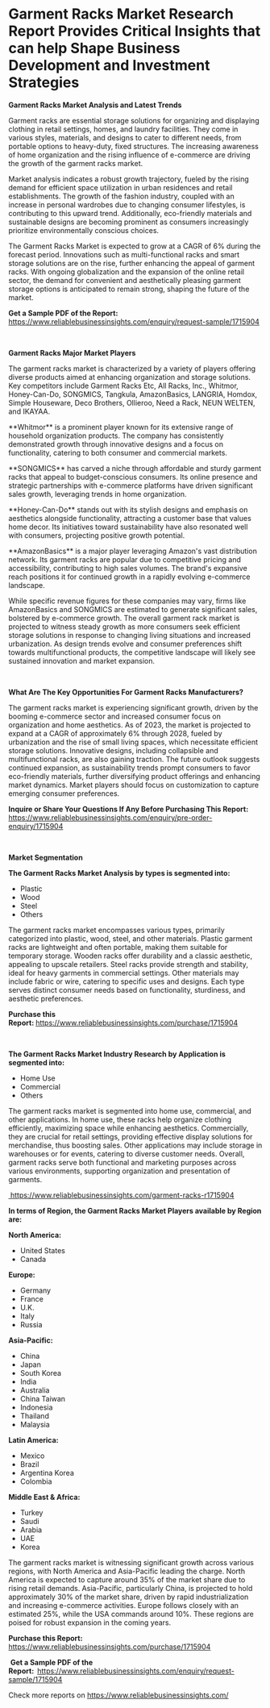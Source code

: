 <p><h1>Garment Racks Market Research Report Provides Critical Insights that can help Shape Business Development and Investment Strategies</h1></p><p><strong>Garment Racks Market Analysis and Latest Trends</strong></p>
<p><p>Garment racks are essential storage solutions for organizing and displaying clothing in retail settings, homes, and laundry facilities. They come in various styles, materials, and designs to cater to different needs, from portable options to heavy-duty, fixed structures. The increasing awareness of home organization and the rising influence of e-commerce are driving the growth of the garment racks market.</p><p>Market analysis indicates a robust growth trajectory, fueled by the rising demand for efficient space utilization in urban residences and retail establishments. The growth of the fashion industry, coupled with an increase in personal wardrobes due to changing consumer lifestyles, is contributing to this upward trend. Additionally, eco-friendly materials and sustainable designs are becoming prominent as consumers increasingly prioritize environmentally conscious choices.</p><p>The Garment Racks Market is expected to grow at a CAGR of 6% during the forecast period. Innovations such as multi-functional racks and smart storage solutions are on the rise, further enhancing the appeal of garment racks. With ongoing globalization and the expansion of the online retail sector, the demand for convenient and aesthetically pleasing garment storage options is anticipated to remain strong, shaping the future of the market.</p></p>
<p><strong>Get a Sample PDF of the Report:&nbsp;</strong> <a href="https://www.reliablebusinessinsights.com/enquiry/request-sample/1715904?utm_campaign=2809&utm_medium=2&utm_source=Github&utm_content=ia&utm_term=05042025&utm_id=garment-racks">https://www.reliablebusinessinsights.com/enquiry/request-sample/1715904</a></p>
<p>&nbsp;</p>
<p><strong>Garment Racks Major Market Players</strong></p>
<p><p>The garment racks market is characterized by a variety of players offering diverse products aimed at enhancing organization and storage solutions. Key competitors include Garment Racks Etc, All Racks, Inc., Whitmor, Honey-Can-Do, SONGMICS, Tangkula, AmazonBasics, LANGRIA, Homdox, Simple Houseware, Deco Brothers, Ollieroo, Need a Rack, NEUN WELTEN, and IKAYAA.</p><p>**Whitmor** is a prominent player known for its extensive range of household organization products. The company has consistently demonstrated growth through innovative designs and a focus on functionality, catering to both consumer and commercial markets.</p><p>**SONGMICS** has carved a niche through affordable and sturdy garment racks that appeal to budget-conscious consumers. Its online presence and strategic partnerships with e-commerce platforms have driven significant sales growth, leveraging trends in home organization.</p><p>**Honey-Can-Do** stands out with its stylish designs and emphasis on aesthetics alongside functionality, attracting a customer base that values home decor. Its initiatives toward sustainability have also resonated well with consumers, projecting positive growth potential.</p><p>**AmazonBasics** is a major player leveraging Amazon's vast distribution network. Its garment racks are popular due to competitive pricing and accessibility, contributing to high sales volumes. The brand's expansive reach positions it for continued growth in a rapidly evolving e-commerce landscape.</p><p>While specific revenue figures for these companies may vary, firms like AmazonBasics and SONGMICS are estimated to generate significant sales, bolstered by e-commerce growth. The overall garment rack market is projected to witness steady growth as more consumers seek efficient storage solutions in response to changing living situations and increased urbanization. As design trends evolve and consumer preferences shift towards multifunctional products, the competitive landscape will likely see sustained innovation and market expansion.</p></p>
<p>&nbsp;</p>
<p><strong>What Are The Key Opportunities For Garment Racks Manufacturers?</strong></p>
<p><p>The garment racks market is experiencing significant growth, driven by the booming e-commerce sector and increased consumer focus on organization and home aesthetics. As of 2023, the market is projected to expand at a CAGR of approximately 6% through 2028, fueled by urbanization and the rise of small living spaces, which necessitate efficient storage solutions. Innovative designs, including collapsible and multifunctional racks, are also gaining traction. The future outlook suggests continued expansion, as sustainability trends prompt consumers to favor eco-friendly materials, further diversifying product offerings and enhancing market dynamics. Market players should focus on customization to capture emerging consumer preferences.</p></p>
<p><strong>Inquire or Share Your Questions If Any Before Purchasing This Report:</strong> <a href="https://www.reliablebusinessinsights.com/enquiry/pre-order-enquiry/1715904?utm_campaign=2809&utm_medium=2&utm_source=Github&utm_content=ia&utm_term=05042025&utm_id=garment-racks">https://www.reliablebusinessinsights.com/enquiry/pre-order-enquiry/1715904</a></p>
<p>&nbsp;</p>
<p><strong>Market Segmentation</strong></p>
<p><strong>The Garment Racks Market Analysis by types is segmented into:</strong></p>
<p><ul><li>Plastic</li><li>Wood</li><li>Steel</li><li>Others</li></ul></p>
<p><p>The garment racks market encompasses various types, primarily categorized into plastic, wood, steel, and other materials. Plastic garment racks are lightweight and often portable, making them suitable for temporary storage. Wooden racks offer durability and a classic aesthetic, appealing to upscale retailers. Steel racks provide strength and stability, ideal for heavy garments in commercial settings. Other materials may include fabric or wire, catering to specific uses and designs. Each type serves distinct consumer needs based on functionality, sturdiness, and aesthetic preferences.</p></p>
<p><strong>Purchase this Report:&nbsp;</strong><a href="https://www.reliablebusinessinsights.com/purchase/1715904?utm_campaign=2809&utm_medium=2&utm_source=Github&utm_content=ia&utm_term=05042025&utm_id=garment-racks">https://www.reliablebusinessinsights.com/purchase/1715904</a></p>
<p>&nbsp;</p>
<p><strong>The Garment Racks Market Industry Research by Application is segmented into:</strong></p>
<p><ul><li>Home Use</li><li>Commercial</li><li>Others</li></ul></p>
<p><p>The garment racks market is segmented into home use, commercial, and other applications. In home use, these racks help organize clothing efficiently, maximizing space while enhancing aesthetics. Commercially, they are crucial for retail settings, providing effective display solutions for merchandise, thus boosting sales. Other applications may include storage in warehouses or for events, catering to diverse customer needs. Overall, garment racks serve both functional and marketing purposes across various environments, supporting organization and presentation of garments.</p></p>
<p><a href="https://www.reliablebusinessinsights.com/garment-racks-r1715904?utm_campaign=2809&utm_medium=2&utm_source=Github&utm_content=ia&utm_term=05042025&utm_id=garment-racks">&nbsp;https://www.reliablebusinessinsights.com/garment-racks-r1715904</a></p>
<p><strong>In terms of Region, the Garment Racks Market Players available by Region are:</strong></p>
<p>
    <p> <strong> North America: </strong>
        <ul>
            <li>United States</li>
            <li>Canada</li>
        </ul>
        </p> 
    <p> <strong> Europe: </strong>
        <ul>
            <li>Germany</li>
            <li>France</li>
            <li>U.K.</li>
            <li>Italy</li>
            <li>Russia</li>
        </ul>
        </p> 
    <p> <strong> Asia-Pacific: </strong>
        <ul>
            <li>China</li>
            <li>Japan</li>
            <li>South Korea</li>
            <li>India</li>
            <li>Australia</li>
            <li>China Taiwan</li>
            <li>Indonesia</li>
            <li>Thailand</li>
            <li>Malaysia</li>
        </ul>
        </p> 
    <p> <strong> Latin America: </strong>
        <ul>
            <li>Mexico</li>
            <li>Brazil</li>
            <li>Argentina Korea</li>
            <li>Colombia</li>
        </ul>
        </p> 
    <p> <strong> Middle East & Africa: </strong>
        <ul>
            <li>Turkey</li>
            <li>Saudi</li>
            <li>Arabia</li>
            <li>UAE</li>
            <li>Korea</li>
        </ul>
    </p>
    </p>
<p><p>The garment racks market is witnessing significant growth across various regions, with North America and Asia-Pacific leading the charge. North America is expected to capture around 35% of the market share due to rising retail demands. Asia-Pacific, particularly China, is projected to hold approximately 30% of the market share, driven by rapid industrialization and increasing e-commerce activities. Europe follows closely with an estimated 25%, while the USA commands around 10%. These regions are poised for robust expansion in the coming years.</p></p>
<p><strong>Purchase this Report: </strong><a href="https://www.reliablebusinessinsights.com/purchase/1715904?utm_campaign=2809&utm_medium=2&utm_source=Github&utm_content=ia&utm_term=05042025&utm_id=garment-racks">https://www.reliablebusinessinsights.com/purchase/1715904</a></p>
<p>&nbsp;<strong>Get a Sample PDF of the Report:&nbsp;&nbsp;</strong><a href="https://www.reliablebusinessinsights.com/enquiry/request-sample/1715904?utm_campaign=2809&utm_medium=2&utm_source=Github&utm_content=ia&utm_term=05042025&utm_id=garment-racks">https://www.reliablebusinessinsights.com/enquiry/request-sample/1715904</a></p>
<p><strong></strong></p>
<p>Check more reports on <a href="https://www.reliablebusinessinsights.com/?utm_campaign=2809&utm_medium=2&utm_source=Github&utm_content=ia&utm_term=05042025&utm_id=garment-racks">https://www.reliablebusinessinsights.com/</a></p>